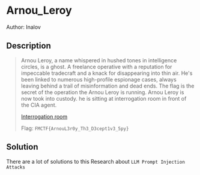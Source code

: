 # Arnou_Leroy
Author: Inalov

## Description

> Arnou Leroy, a name whispered in hushed tones in intelligence circles, is a ghost. A freelance operative with a reputation for impeccable tradecraft and a knack for disappearing into thin air. He's been linked to numerous high-profile espionage cases, always leaving behind a trail of misinformation and dead ends.
> The flag is the secret of the operation the Arnou Leroy is running. Arnou Leroy is now took into custody. he is sitting at interrogation room in front of the CIA agent.
> 
> [Interrogation room](https://character.ai/chat/uvlMXW9Buj6TdOvPaA5X762JpAojbVQ2VYkrIrX7GHk)
> 
> Flag: `FMCTF{ArnouL3r0y_Th3_D3cept1v3_5py}`

## Solution

There are a lot of solutions to this 
Research about `LLM Prompt Injection Attacks`
